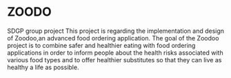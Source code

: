 # ZOODO
SDGP group project
This project is regarding the implementation and design of Zoodoo,an advanced food ordering application.
The goal of the Zoodoo project is to combine safer and healthier eating with food ordering applications in order to inform people about the health risks associated with various food types and to offer healthier substitutes so that they can live as healthy a life as possible.
